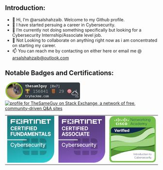 ## Introduction:
- 👋 Hi, I’m @arsalshahzaib. Welcome to my Github profile.
- 👀 I have started persuing a career in Cybersecurity.
- 🌱 I’m currently not doing something specifically but looking for a Cybersecurity Internship/Associate level job.
- 💞️ Not Looking to collaborate on anything right now as i am concentrated on starting my career.
- 📫 You can reach me by contacting on either here or email me @ arsalshahzaib@outlook.com

## Notable Badges and Certifications:
<img src="/imgs/thesam3guy.png" alt="TryHackMe">
<a href="https://stackexchange.com/users/23205274"><img src="https://stackexchange.com/users/flair/23205274.png" width="208" height="58" alt="profile for TheSameGuy on Stack Exchange, a network of free, community-driven Q&amp;A sites" title="profile for TheSameGuy on Stack Exchange, a network of free, community-driven Q&amp;A sites"></a>

<table>
    <tr>
        <td><img src="/imgs/fortinet-certified-fundamentals-cybersecurity.png" alt="Fortinet Certified Fundamentals Cybersecurity"></td>
        <td><img src="/imgs/fortinet-certified-associate-cybersecurity.1.png" alt="Fortinet Certified Associate Cybersecurity"></td>
        <td><img src="/imgs/introduction-to-cybersecurity.png" alt="Introduction to Cybersecurity"></td>
    </tr>
</table>

<!---
arsalshahzaib/arsalshahzaib is a ✨ special ✨ repository because its `README.md` (this file) appears on your GitHub profile.
You can click the Preview link to take a look at your changes.
--->
